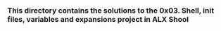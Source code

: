 ### This directory contains the solutions to the 0x03. Shell, init files, variables and expansions project in ALX Shool

